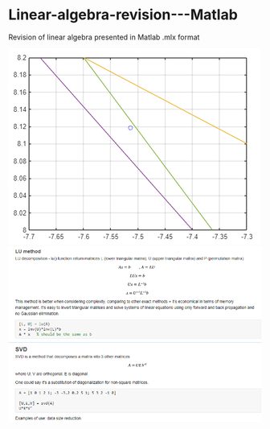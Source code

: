 # Linear-algebra-revision---Matlab
Revision of linear algebra presented in Matlab .mlx format

<img src="https://github.com/grzesiek2201/Linear-algebra-revision---Matlab/blob/main/images/algebra_teaser_1.png">

<img src="https://github.com/grzesiek2201/Linear-algebra-revision---Matlab/blob/main/images/algebra_teaser_2.png">
